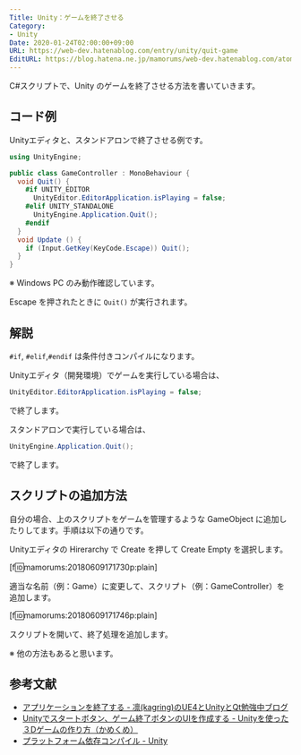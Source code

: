 ```yaml
---
Title: Unity：ゲームを終了させる
Category:
- Unity
Date: 2020-01-24T02:00:00+09:00
URL: https://web-dev.hatenablog.com/entry/unity/quit-game
EditURL: https://blog.hatena.ne.jp/mamorums/web-dev.hatenablog.com/atom/entry/17391345971652478547
---
```


C#スクリプトで、Unity のゲームを終了させる方法を書いていきます。


## コード例
Unityエディタと、スタンドアロンで終了させる例です。

```cs
using UnityEngine;

public class GameController : MonoBehaviour {
  void Quit() {
    #if UNITY_EDITOR
      UnityEditor.EditorApplication.isPlaying = false;
    #elif UNITY_STANDALONE
      UnityEngine.Application.Quit();
    #endif
  }
  void Update () {
    if (Input.GetKey(KeyCode.Escape)) Quit();
  }
}
```

※ Windows PC のみ動作確認しています。

Escape を押されたときに `Quit()` が実行されます。


## 解説
`#if`, `#elif`,`#endif` は条件付きコンパイルになります。

Unityエディタ（開発環境）でゲームを実行している場合は、

```cs
UnityEditor.EditorApplication.isPlaying = false;
```

で終了します。

スタンドアロンで実行している場合は、

```cs
UnityEngine.Application.Quit();
```

で終了します。


## スクリプトの追加方法
自分の場合、上のスクリプトをゲームを管理するような GameObject に追加したりしてます。手順は以下の通りです。

Unityエディタの Hirerarchy で Create を押して Create Empty を選択します。

[f:id:mamorums:20180609171730p:plain]

適当な名前（例：Game）に変更して、スクリプト（例：GameController）を追加します。

[f:id:mamorums:20180609171746p:plain]

スクリプトを開いて、終了処理を追加します。

※ 他の方法もあると思います。


## 参考文献
- [アプリケーションを終了する - 凛(kagring)のUE4とUnityとQt勉強中ブログ](http://kagring.blog.fc2.com/blog-entry-42.html)
- [Unityでスタートボタン、ゲーム終了ボタンのUIを作成する - Unityを使った３Dゲームの作り方（かめくめ）](https://gametukurikata.com/ui/startbuttonui)
- [プラットフォーム依存コンパイル - Unity](https://docs.unity3d.com/jp/current/Manual/PlatformDependentCompilation.html)
